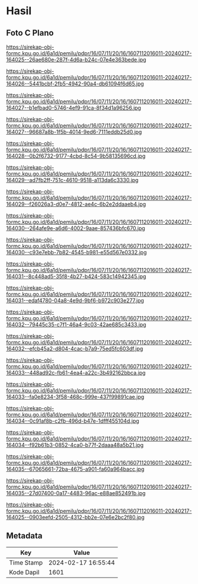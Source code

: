 # Hasil

## Foto C Plano

https://sirekap-obj-formc.kpu.go.id/6a1d/pemilu/pdpr/16/07/11/20/16/1607112016011-20240217-164025--26ae680e-287f-4d6a-b24c-07e4e363bede.jpg

https://sirekap-obj-formc.kpu.go.id/6a1d/pemilu/pdpr/16/07/11/20/16/1607112016011-20240217-164026--5441bcbf-2fb5-4942-90a4-db61094f6d65.jpg

https://sirekap-obj-formc.kpu.go.id/6a1d/pemilu/pdpr/16/07/11/20/16/1607112016011-20240217-164027--b1efbad0-5746-4ef9-91ca-8f34d1a96256.jpg

https://sirekap-obj-formc.kpu.go.id/6a1d/pemilu/pdpr/16/07/11/20/16/1607112016011-20240217-164027--96687a8b-1f5b-4014-9ed6-7111eddb25d0.jpg

https://sirekap-obj-formc.kpu.go.id/6a1d/pemilu/pdpr/16/07/11/20/16/1607112016011-20240217-164028--0b2f6732-9177-4cbd-8c54-9b58135696cd.jpg

https://sirekap-obj-formc.kpu.go.id/6a1d/pemilu/pdpr/16/07/11/20/16/1607112016011-20240217-164029--ad7fb2ff-751c-4610-9518-a113da6c3330.jpg

https://sirekap-obj-formc.kpu.go.id/6a1d/pemilu/pdpr/16/07/11/20/16/1607112016011-20240217-164029--f26026a3-d0e7-4812-ae4c-6b2e2ddaaeb4.jpg

https://sirekap-obj-formc.kpu.go.id/6a1d/pemilu/pdpr/16/07/11/20/16/1607112016011-20240217-164030--264afe9e-a6d6-4002-9aae-857436bfc670.jpg

https://sirekap-obj-formc.kpu.go.id/6a1d/pemilu/pdpr/16/07/11/20/16/1607112016011-20240217-164030--c93e7ebb-7b82-4545-b981-e55d567e0332.jpg

https://sirekap-obj-formc.kpu.go.id/6a1d/pemilu/pdpr/16/07/11/20/16/1607112016011-20240217-164031--8c448ad5-35f8-4b27-b424-583c14942345.jpg

https://sirekap-obj-formc.kpu.go.id/6a1d/pemilu/pdpr/16/07/11/20/16/1607112016011-20240217-164031--edaf4780-04a8-4e9d-9bf6-b972c903e277.jpg

https://sirekap-obj-formc.kpu.go.id/6a1d/pemilu/pdpr/16/07/11/20/16/1607112016011-20240217-164032--79445c35-c7f1-46a4-9c03-42ae685c3433.jpg

https://sirekap-obj-formc.kpu.go.id/6a1d/pemilu/pdpr/16/07/11/20/16/1607112016011-20240217-164032--efcb45a2-d804-4cac-b7a9-75ed5fc603df.jpg

https://sirekap-obj-formc.kpu.go.id/6a1d/pemilu/pdpr/16/07/11/20/16/1607112016011-20240217-164033--448ad92c-fb61-4ea4-a22c-3b492162bbca.jpg

https://sirekap-obj-formc.kpu.go.id/6a1d/pemilu/pdpr/16/07/11/20/16/1607112016011-20240217-164033--fa0e8234-3f58-468c-999e-437f99891cae.jpg

https://sirekap-obj-formc.kpu.go.id/6a1d/pemilu/pdpr/16/07/11/20/16/1607112016011-20240217-164034--0c91af8b-c2fb-496d-b47e-1dfff455104d.jpg

https://sirekap-obj-formc.kpu.go.id/6a1d/pemilu/pdpr/16/07/11/20/16/1607112016011-20240217-164034--f92b61b3-0852-4ca0-b77f-2daaa48a5b21.jpg

https://sirekap-obj-formc.kpu.go.id/6a1d/pemilu/pdpr/16/07/11/20/16/1607112016011-20240217-164035--67065661-72ba-4675-a901-fa60a964bacc.jpg

https://sirekap-obj-formc.kpu.go.id/6a1d/pemilu/pdpr/16/07/11/20/16/1607112016011-20240217-164035--27d07400-0a17-4483-96ac-e88ae852491b.jpg

https://sirekap-obj-formc.kpu.go.id/6a1d/pemilu/pdpr/16/07/11/20/16/1607112016011-20240217-164025--0903eefd-2505-4312-bb2e-07e6e2bc2f80.jpg


## Metadata

| Key        | Value               |
| ---------- | ------------------- |
| Time Stamp | 2024-02-17 16:55:44 |
| Kode Dapil | 1601                |



